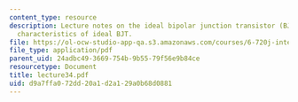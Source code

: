 ```yaml
---
content_type: resource
description: Lecture notes on the ideal bipolar junction transistor (BJT) and current-voltage
  characteristics of ideal BJT.
file: https://ol-ocw-studio-app-qa.s3.amazonaws.com/courses/6-720j-integrated-microelectronic-devices-spring-2007/d9a7ffa072dd20a1d2a129a0b68d0881_lecture34.pdf
file_type: application/pdf
parent_uid: 24adbc49-3669-754b-9b55-79f56e9b84ce
resourcetype: Document
title: lecture34.pdf
uid: d9a7ffa0-72dd-20a1-d2a1-29a0b68d0881
---
```

